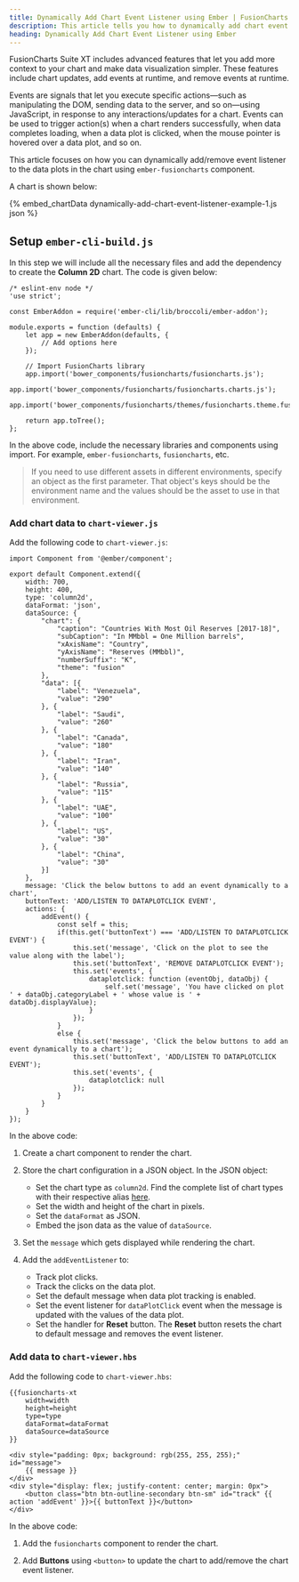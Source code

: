 ```yaml
---
title: Dynamically Add Chart Event Listener using Ember | FusionCharts
description: This article tells you how to dynamically add chart event listener to your chart using ember.
heading: Dynamically Add Chart Event Listener using Ember
---
```


FusionCharts Suite XT includes advanced features that let you add more context to your chart and make data visualization simpler. These features include chart updates, add events at runtime, and remove events at runtime.

Events are signals that let you execute specific actions—such as manipulating the DOM, sending data to the server, and so on—using JavaScript, in response to any interactions/updates for a chart. Events can be used to trigger action(s) when a chart renders successfully, when data completes loading, when a data plot is clicked, when the mouse pointer is hovered over a data plot, and so on.

This article focuses on how you can dynamically add/remove event listener to the data plots in the chart using `ember-fusioncharts` component.

A chart is shown below:

{% embed_chartData dynamically-add-chart-event-listener-example-1.js json %}

## Setup `ember-cli-build.js`

In this step we will include all the necessary files and add the dependency to create the **Column 2D** chart. The code is given below:

```
/* eslint-env node */
'use strict';

const EmberAddon = require('ember-cli/lib/broccoli/ember-addon');

module.exports = function (defaults) {
    let app = new EmberAddon(defaults, {
        // Add options here
    });

    // Import FusionCharts library
    app.import('bower_components/fusioncharts/fusioncharts.js');
    app.import('bower_components/fusioncharts/fusioncharts.charts.js');        
    app.import('bower_components/fusioncharts/themes/fusioncharts.theme.fusion.js');

    return app.toTree();
};
```

In the above code, include the necessary libraries and components using import. For example, `ember-fusioncharts`, `fusioncharts`, etc.

> If you need to use different assets in different environments, specify an object as the first parameter. That object's keys should be the environment name and the values should be the asset to use in that environment.

### Add chart data to `chart-viewer.js`

Add the following code to `chart-viewer.js`:

```
import Component from '@ember/component';

export default Component.extend({    
    width: 700,
    height: 400,
    type: 'column2d',
    dataFormat: 'json',
    dataSource: {
        "chart": {
            "caption": "Countries With Most Oil Reserves [2017-18]",
            "subCaption": "In MMbbl = One Million barrels",
            "xAxisName": "Country",
            "yAxisName": "Reserves (MMbbl)",
            "numberSuffix": "K",
            "theme": "fusion"
        },
        "data": [{
            "label": "Venezuela",
            "value": "290"
        }, {
            "label": "Saudi",
            "value": "260"
        }, {
            "label": "Canada",
            "value": "180"
        }, {
            "label": "Iran",
            "value": "140"
        }, {
            "label": "Russia",
            "value": "115"
        }, {
            "label": "UAE",
            "value": "100"
        }, {
            "label": "US",
            "value": "30"
        }, {
            "label": "China",
            "value": "30"
        }]
    },
    message: 'Click the below buttons to add an event dynamically to a chart',
    buttonText: 'ADD/LISTEN TO DATAPLOTCLICK EVENT',
    actions: {
        addEvent() {
            const self = this;
            if(this.get('buttonText') === 'ADD/LISTEN TO DATAPLOTCLICK EVENT') {
                this.set('message', 'Click on the plot to see the value along with the label');
                this.set('buttonText', 'REMOVE DATAPLOTCLICK EVENT');                
                this.set('events', {
                    dataplotclick: function (eventObj, dataObj) {
                        self.set('message', 'You have clicked on plot ' + dataObj.categoryLabel + ' whose value is ' + dataObj.displayValue);
                    }
                });
            }
            else {
                this.set('message', 'Click the below buttons to add an event dynamically to a chart');
                this.set('buttonText', 'ADD/LISTEN TO DATAPLOTCLICK EVENT');
                this.set('events', {
                    dataplotclick: null
                });
            }
        }
    }
});
```

In the above code:

1. Create a chart component to render the chart.

2. Store the chart configuration in a JSON object. In the JSON object:
    * Set the chart type as `column2d`. Find the complete list of chart types with their respective alias [here](https://www.fusioncharts.com/dev/chart-guide/list-of-charts).
    * Set the width and height of the chart in pixels. 
    * Set the `dataFormat` as JSON.
    * Embed the json data as the value of `dataSource`.

3. Set the `message` which gets displayed while rendering the chart.

4. Add the `addEventListener` to: 
	* Track plot clicks.
	* Track the clicks on the data plot.
	* Set the default message when data plot tracking is enabled.
	* Set the event listener for `dataPlotClick` event when the message is updated with the values of the data plot.
	* Set the  handler for **Reset** button. The **Reset** button resets the chart to default message and removes the event listener.

### Add data to `chart-viewer.hbs`

Add the following code to `chart-viewer.hbs`:

```
{{fusioncharts-xt
    width=width
    height=height
    type=type
    dataFormat=dataFormat
    dataSource=dataSource
}}

<div style="padding: 0px; background: rgb(255, 255, 255);" id="message">
    {{ message }}
</div>
<div style="display: flex; justify-content: center; margin: 0px">
    <button class="btn btn-outline-secondary btn-sm" id="track" {{ action 'addEvent' }}>{{ buttonText }}</button>    
</div>
```

In the above code:

1. Add the `fusioncharts` component to render the chart.

2. Add **Buttons** using `<button>` to update the chart to add/remove the chart event listener.
